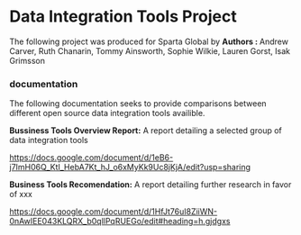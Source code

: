 # Data Integration Tools Project





The following project was produced for Sparta Global by 
<b> Authors : </b>
Andrew Carver, Ruth Chanarin, Tommy Ainsworth, Sophie Wilkie, Lauren Gorst, Isak Grimsson

### documentation

The following documentation seeks to provide comparisons between different open source data integration tools availible.

<b>Bussiness Tools Overview Report:</b> A report detailing a selected group of data integration tools

https://docs.google.com/document/d/1eB6-j7ImH06Q_KtI_HebA7Kt_hJ_o6xMyKk9Uc8jKjA/edit?usp=sharing

<b>Business Tools Recomendation:</b> A report detailing further research in favor of xxx

https://docs.google.com/document/d/1HfJt76uI8ZiiWN-0nAwIEE043KLQRX_b0qllPqRUEGo/edit#heading=h.gjdgxs



